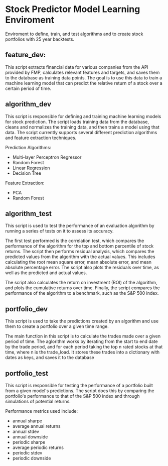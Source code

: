 # Stock Predictor Model Learning Enviroment

Enviroment to define, train, and test algorithms and to create stock portfolios with 25 year backtests.

## feature_dev:

This script extracts financial data for various companies from the API provided by FMP, calculates relevant features and targets, and saves them to the database as training data points. The goal is to use this data to train a machine learning model that can predict the relative return of a stock over a certain period of time.

## algorithm_dev

This script is responsible for defining and training machine learning models for stock prediction. The script loads training data from the database, cleans and normalizes the training data, and then trains a model using that data. The script currently supports several different prediction algorithms and feature extraction techniques.

Prediction Algorithms:
 - Multi-layer Perceptron Regressor
 - Random Forest
 - Linear Regression
 - Decision Tree

Feature Extraction:
 - PCA
 - Random Forest

## algorithm_test

This script is used to test the performance of an evaluation algorithm by running a series of tests on it to assess its accuracy.

The first test performed is the correlation test, which compares the performance of the algorithm for the top and bottom percentile of stock returns. The script then performs residual analysis, which compares the predicted values from the algorithm with the actual values. This includes calculating the root mean square error, mean absolute error, and mean absolute percentage error. The script also plots the residuals over time, as well as the predicted and actual values.

The script also calculates the return on investment (ROI) of the algorithm, and plots the cumulative returns over time. Finally, the script compares the performance of the algorithm to a benchmark, such as the S&P 500 index.


## portfolio_dev

This script is used to take the predictions created by an algorithm and use them to create a portfolio over a given time range. 

The main function in this script is to calculate the trades made over a given period of time. The aglorithm works by iterating from the start to end date by the trade period, and for each period taking the top n rated stocks at that time, where n is the trade_load. It stores these trades into a dictionary with dates as keys, and saves it to the database


## portfolio_test

This script is responsible for testing the performance of a portfolio built from a given model's predictions. The script does this by comparing the portfolio's performance to that of the S&P 500 index and through simulations of potential returns.

Performance metrics used include:
 - annual sharpe 
 - average annual returns 
 - annual stdev
 - annual downside
 - periodic sharpe 
 - average periodic returns 
 - periodic stdev
 - periodic downside